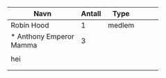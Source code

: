 |Navn | Antall | Type | | | |
|------------ | -------------|------------ |------------ |------------ |------------ |
|Robin Hood | 1 | medlem | | | |
| * Anthony Emperor<br />Mamma<br /> | 3 | | | | |
| |  | | | | |
|hei | | | | | |
| | | | | | |
| | | | | | |


